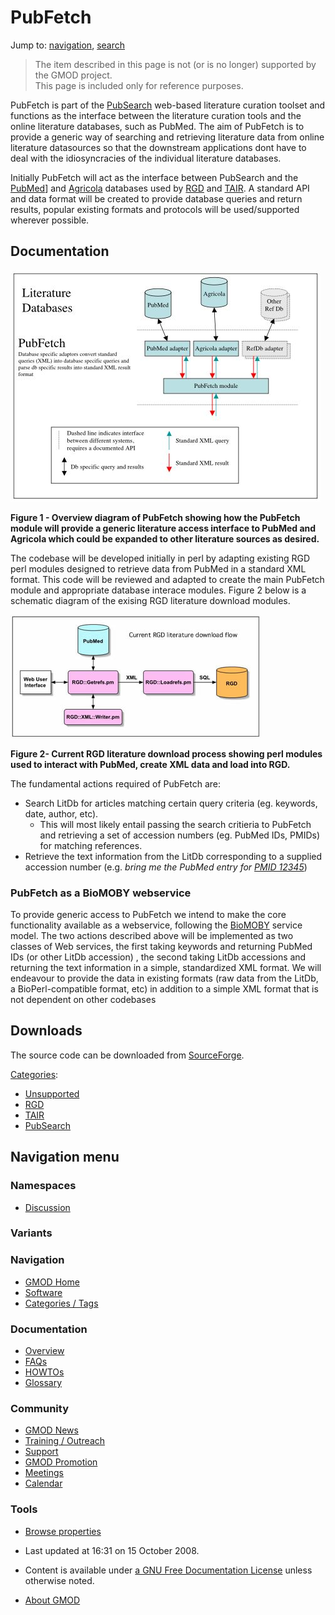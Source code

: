 



<span id="top"></span>




# <span dir="auto">PubFetch</span>






Jump to: [navigation](#mw-navigation), [search](#p-search)


> The item described in this page is not (or is no longer) supported by
> the GMOD project.  
> This page is included only for reference purposes.

PubFetch is part of the
<a href="http://tesuque.stanford.edu/pubsearch.org/index.html"
class="external text" rel="nofollow">PubSearch</a> web-based literature
curation toolset and functions as the interface between the literature
curation tools and the online literature databases, such as PubMed. The
aim of PubFetch is to provide a generic way of searching and retrieving
literature data from online literature datasources so that the
downstream applications dont have to deal with the idiosyncracies of the
individual literature databases.

Initially PubFetch will act as the interface between PubSearch and the
<a href="http://www.ncbi.nlm.nih.gov/entrez/query.fcgi?db=PubMed"
class="external text" rel="nofollow">PubMed</a>\] and
<a href="http://www.nal.usda.gov/ag98/" class="external text"
rel="nofollow">Agricola</a> databases used by
<a href="http://rgd.mcw.edu/" class="external text"
rel="nofollow">RGD</a> and
<a href="http://www.arabidopsis.org/" class="external text"
rel="nofollow">TAIR</a>. A standard API and data format will be created
to provide database queries and return results, popular existing formats
and protocols will be used/supported wherever possible.

## <span id="Documentation" class="mw-headline">Documentation</span>

<a href="File:Pubfetch_overview.jpg" class="image"><img
src="https://raw.githubusercontent.com/GMOD/gmod.github.io/main/mediawiki/images/4/4f/Pubfetch_overview.jpg" width="496"
height="370" alt="Pubfetch overview.jpg" /></a>

  
**Figure 1 - Overview diagram of PubFetch showing how the PubFetch
module will provide a generic literature access interface to PubMed and
Agricola which could be expanded to other literature sources as
desired.**

  
The codebase will be developed initially in perl by adapting existing
RGD perl modules designed to retrieve data from PubMed in a standard XML
format. This code will be reviewed and adapted to create the main
PubFetch module and appropriate database interace modules. Figure 2
below is a schematic diagram of the exising RGD literature download
modules.

  
<a href="File:Existing_PubMed_flow.jpg" class="image"><img
src="https://raw.githubusercontent.com/GMOD/gmod.github.io/main/mediawiki/images/6/6a/Existing_PubMed_flow.jpg" width="400"
height="197" alt="Existing PubMed flow.jpg" /></a>

  
**Figure 2- Current RGD literature download process showing perl modules
used to interact with PubMed, create XML data and load into RGD.**

  
The fundamental actions required of PubFetch are:

- Search LitDb for articles matching certain query criteria (eg.
  keywords, date, author, etc).
  - This will most likely entail passing the search critieria to
    PubFetch and retrieving a set of accession numbers (eg. PubMed IDs,
    PMIDs) for matching references.
- Retrieve the text information from the LitDb corresponding to a
  supplied accession number (e.g. *bring me the PubMed entry for
  <a href="http://www.ncbi.nlm.nih.gov/pubmed/12345?dopt=Abstract"
  class="external mw-magiclink-pmid" rel="nofollow">PMID 12345</a>*)

  

### <span id="PubFetch_as_a_BioMOBY_webservice" class="mw-headline">PubFetch as a BioMOBY webservice</span>

To provide generic access to PubFetch we intend to make the core
functionality available as a webservice, following the
<a href="http://www.biomoby.org/" class="external text"
rel="nofollow">BioMOBY</a> service model. The two actions described
above will be implemented as two classes of Web services, the first
taking keywords and returning PubMed IDs (or other LitDb accession) ,
the second taking LitDb accessions and returning the text information in
a simple, standardized XML format. We will endeavour to provide the data
in existing formats (raw data from the LitDb, a BioPerl-compatible
format, etc) in addition to a simple XML format that is not dependent on
other codebases

  

## <span id="Downloads" class="mw-headline">Downloads</span>

The source code can be downloaded from <a
href="http://sourceforge.net/project/showfiles.php?group_id=27707&amp;package_id=126656"
class="external text" rel="nofollow">SourceForge</a>.




[Categories](Special%3ACategories "Special%3ACategories"):

- [Unsupported](Category%3AUnsupported "Category%3AUnsupported")
- [RGD](Category%3ARGD "Category%3ARGD")
- [TAIR](Category%3ATAIR "Category%3ATAIR")
- [PubSearch](Category%3APubSearch "Category%3APubSearch")






## Navigation menu



### Namespaces


- <span id="ca-talk"><a
  href="http://gmod.org/mediawiki/index.php?title=Talk:PubFetch&amp;action=edit&amp;redlink=1"
  accesskey="t"
  title="Discussion about the content page [t]">Discussion</a></span>


### 

### Variants[](#)








<a href="Main_Page"
style="background-image: url(../images/GMOD-cogs.png);"
title="Visit the main page"></a>


### Navigation



- <span id="n-GMOD-Home">[GMOD Home](Main_Page)</span>
- <span id="n-Software">[Software](GMOD_Components)</span>
- <span id="n-Categories-.2F-Tags">[Categories /
  Tags](Categories)</span>




### Documentation



- <span id="n-Overview">[Overview](Overview)</span>
- <span id="n-FAQs">[FAQs](Category%3AFAQ)</span>
- <span id="n-HOWTOs">[HOWTOs](Category%3AHOWTO)</span>
- <span id="n-Glossary">[Glossary](Glossary)</span>




### Community



- <span id="n-GMOD-News">[GMOD News](GMOD_News)</span>
- <span id="n-Training-.2F-Outreach">[Training /
  Outreach](Training_and_Outreach)</span>
- <span id="n-Support">[Support](Support)</span>
- <span id="n-GMOD-Promotion">[GMOD Promotion](GMOD_Promotion)</span>
- <span id="n-Meetings">[Meetings](Meetings)</span>
- <span id="n-Calendar">[Calendar](Calendar)</span>




### Tools

- <span id="t-smwbrowselink"><a href="Special%3ABrowse/PubFetch" rel="smw-browse">Browse properties</a></span>



- <span id="footer-info-lastmod">Last updated at 16:31 on 15 October
  2008.</span>
<!-- - <span id="footer-info-viewcount">24,824 page views.</span> -->
- <span id="footer-info-copyright">Content is available under
  <a href="http://www.gnu.org/licenses/fdl-1.3.html" class="external"
  rel="nofollow">a GNU Free Documentation License</a> unless otherwise
  noted.</span>

<!-- -->

- <span id="footer-places-about">[About
  GMOD](GMOD%3AAbout "GMOD%3AAbout")</span>

<!-- -->




